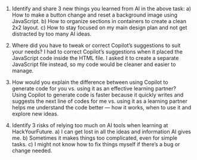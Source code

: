 1. Identify and share 3 new things you learned from AI in the above task:
   a) How to make a button change and reset a background image using JavaScript.
   b) How to organize sections in containers to create a clean 2x2 layout.
   c) How to stay focused on my main design plan and not get distracted by too many AI ideas.

2. Where did you have to tweak or correct Copilot’s suggestions to suit your needs?
   I had to correct Copilot’s suggestions when it placed the JavaScript code inside the HTML file. I asked it to create a separate JavaScript file instead, so my code would be cleaner and easier to manage.

3. How would you explain the difference between using Copilot to generate code for you vs. using it as an effective learning partner?
   Using Copilot to generate code is faster because it quickly writes and suggests the next line of codes for me vs. using it as a learning partner helps me understand the code better — how it works, when to use it and explore new ideas.

4. Identify 3 risks of relying too much on AI tools when learning at HackYourFuture.
   a) I can get lost in all the ideas and information AI gives me.
   b) Sometimes it makes things too complicated, even for simple tasks.
   c) I might not know how to fix things myself if there’s a bug or change needed.

